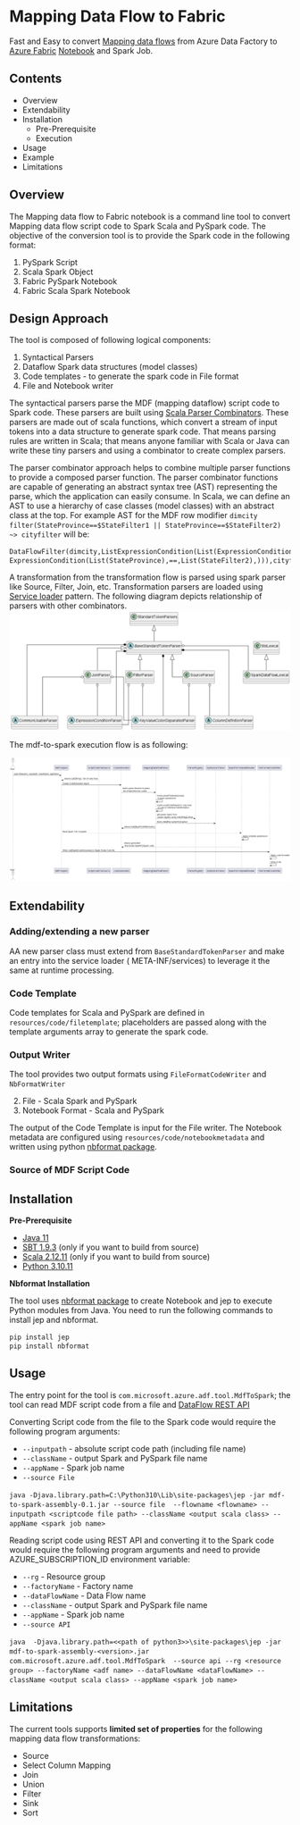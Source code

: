 # Mapping Data Flow to Fabric

Fast and Easy to
convert [Mapping data flows](https://learn.microsoft.com/en-us/azure/data-factory/concepts-data-flow-overview) from
Azure Data Factory to [Azure Fabric](https://learn.microsoft.com/en-us/fabric/) [Notebook](https://learn.microsoft.com/en-us/fabric/data-engineering/how-to-use-notebook) and Spark Job.

## Contents

- Overview 
- Extendability
- Installation
    - Pre-Prerequisite
    - Execution
- Usage
- Example
- Limitations

## Overview

The Mapping data flow to Fabric notebook is a command line tool to convert Mapping data flow script code to Spark Scala and PySpark code. The
objective of the conversion tool is to provide the Spark code in the following format:

1. PySpark Script
2. Scala Spark Object
3. Fabric PySpark Notebook
4. Fabric Scala Spark Notebook

## Design Approach

The tool is composed of following logical components:

1. Syntactical Parsers
2. Dataflow Spark data structures (model classes)
3. Code templates - to generate the spark code in File format
4. File and Notebook writer

The syntactical parsers parse the MDF (mapping dataflow) script code to Spark code. These parsers are built
using [Scala Parser Combinators](https://github.com/scala/scala-parser-combinators). These parsers are made out of scala
functions, which convert a stream of input tokens into a data structure to generate spark code. That means parsing rules
are written in Scala; that means anyone familiar with Scala or Java can write these tiny parsers and using a combinator
to create complex parsers.

The parser combinator approach helps to combine multiple parser functions to provide a composed parser function. The
parser combinator functions are capable of generating an abstract syntax tree (AST) representing the parse, which the
application can easily consume. In Scala, we can define an AST to use a hierarchy of case classes (model classes) with
an abstract class at the top. For example AST for the MDF row
modifier ```dimcity filter(StateProvince==$StateFilter1 || StateProvince==$StateFilter2) ~> cityfilter``` will be:

```
DataFlowFilter(dimcity,ListExpressionCondition(List(ExpressionCondition(List(StateProvince),==,List(StateFilter1),||), ExpressionCondition(List(StateProvince),==,List(StateFilter2),))),cityfilter)
```

A transformation from the transformation flow is parsed using spark parser like Source, Filter, Join, etc.
Transformation parsers are loaded
using [Service loader](https://docs.oracle.com/javase/8/docs/api/java/util/ServiceLoader.html) pattern. The following
diagram depicts relationship of parsers with other combinators.
![](plantuml/images/PlantUmlClassDiagram.png)

The mdf-to-spark execution flow is as following:

![](plantuml/images/PlantUmlSequeneDiagram.png)

## Extendability

### Adding/extending a new parser

AA new parser class must extend from `BaseStandardTokenParser` and make an entry into the service loader (
META-INF/services) to leverage it the same at runtime processing.

### Code Template

Code templates for Scala and PySpark are defined in `resources/code/filetemplate`; placeholders are passed along with
the template arguments array to generate the spark code.

### Output Writer

The tool provides two output formats using `FileFormatCodeWriter` and `NbFormatWriter`

2. File - Scala Spark and PySpark
3. Notebook Format - Scala and PySpark

The output of the Code Template is input for the File writer. The Notebook metadata are configured
using `resources/code/notebookmetadata` and written using python [nbformat package](https://pypi.org/project/nbformat/).

### Source of MDF Script Code



## Installation

**Pre-Prerequisite**

- [Java 11](https://learn.microsoft.com/en-us/java/openjdk/download#openjdk-11) 
- [SBT 1.9.3](https://www.scala-sbt.org/download.html) (only if you want to build from source)
- [Scala 2.12.11](https://www.scala-lang.org/download/2.12.11.html) (only if you want to build from source)
- [Python 3.10.11](https://www.python.org/downloads/release/python-31011/)

**Nbformat Installation**

The tool uses  [nbformat package](https://pypi.org/project/nbformat/) to create Notebook and jep to execute Python
modules from Java. You need to run the following commands to install jep and nbformat.

```
pip install jep
pip install nbformat
```

## Usage

The entry point for the tool is `com.microsoft.azure.adf.tool.MdfToSpark`; the tool can read MDF script code from a file
and [DataFlow REST API](https://learn.microsoft.com/en-us/rest/api/datafactory/data-flows/get?tabs=HTTP)

Converting Script code from the file to the Spark code would require the following program arguments:
- `--inputpath` - absolute script code path (including file name)
- `--className` - output Spark and PySpark file name
- `--appName` - Spark job name
- `--source File`

`java -Djava.library.path=C:\Python310\Lib\site-packages\jep -jar mdf-to-spark-assembly-0.1.jar --source file  --flowname <flowname> --inputpath <scriptcode file path> --className <output scala class> --appName <spark job name>`

Reading script code using REST API and converting it to the Spark code would require the following program arguments 
and need to provide AZURE_SUBSCRIPTION_ID environment variable:
- `--rg` - Resource group
- `--factoryName` - Factory name
- `--dataFlowName` - Data Flow name
- `--className` - output Spark and PySpark file name
- `--appName` - Spark job name
- `--source API`

`java  -Djava.library.path=<<path of python3>>\site-packages\jep -jar mdf-to-spark-assembly-<version>.jar com.microsoft.azure.adf.tool.MdfToSpark  --source api --rg <resource group> --factoryName <adf name> --dataFlowName <dataFlowName> --className <output scala class> --appName <spark job name>`

## Limitations

The current tools supports **limited set of properties** for the following mapping data flow transformations:

- Source
- Select Column Mapping
- Join
- Union
- Filter
- Sink
- Sort